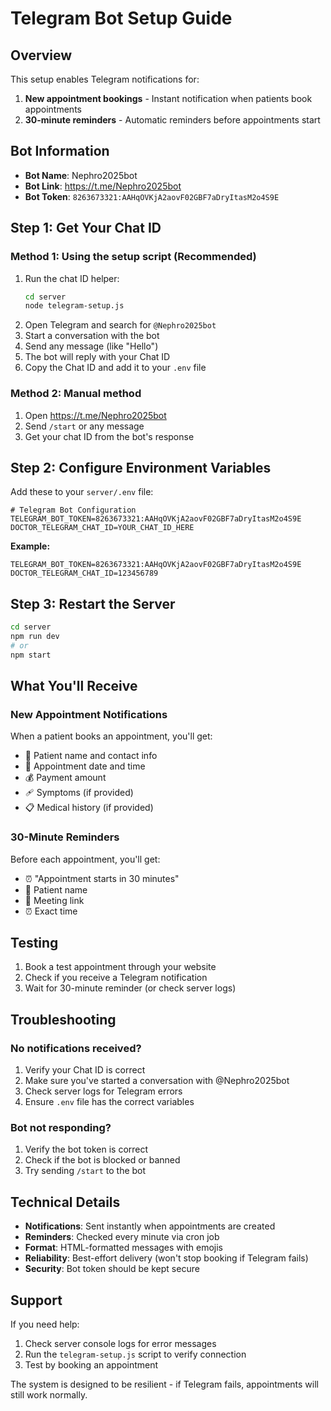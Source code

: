 # Telegram Bot Setup Guide

## Overview
This setup enables Telegram notifications for:
1. **New appointment bookings** - Instant notification when patients book appointments
2. **30-minute reminders** - Automatic reminders before appointments start

## Bot Information
- **Bot Name**: Nephro2025bot
- **Bot Link**: https://t.me/Nephro2025bot
- **Bot Token**: `8263673321:AAHqOVKjA2aovF02GBF7aDryItasM2o4S9E`

## Step 1: Get Your Chat ID

### Method 1: Using the setup script (Recommended)
1. Run the chat ID helper:
   ```bash
   cd server
   node telegram-setup.js
   ```
2. Open Telegram and search for `@Nephro2025bot`
3. Start a conversation with the bot
4. Send any message (like "Hello")
5. The bot will reply with your Chat ID
6. Copy the Chat ID and add it to your `.env` file

### Method 2: Manual method
1. Open https://t.me/Nephro2025bot
2. Send `/start` or any message
3. Get your chat ID from the bot's response

## Step 2: Configure Environment Variables

Add these to your `server/.env` file:

```env
# Telegram Bot Configuration
TELEGRAM_BOT_TOKEN=8263673321:AAHqOVKjA2aovF02GBF7aDryItasM2o4S9E
DOCTOR_TELEGRAM_CHAT_ID=YOUR_CHAT_ID_HERE
```

**Example:**
```env
TELEGRAM_BOT_TOKEN=8263673321:AAHqOVKjA2aovF02GBF7aDryItasM2o4S9E
DOCTOR_TELEGRAM_CHAT_ID=123456789
```

## Step 3: Restart the Server

```bash
cd server
npm run dev
# or
npm start
```

## What You'll Receive

### New Appointment Notifications
When a patient books an appointment, you'll get:
- 📱 Patient name and contact info
- 📅 Appointment date and time
- 💰 Payment amount
- 🩹 Symptoms (if provided)
- 📋 Medical history (if provided)

### 30-Minute Reminders
Before each appointment, you'll get:
- ⏰ "Appointment starts in 30 minutes"
- 👤 Patient name
- 🔗 Meeting link
- ⏰ Exact time

## Testing

1. Book a test appointment through your website
2. Check if you receive a Telegram notification
3. Wait for 30-minute reminder (or check server logs)

## Troubleshooting

### No notifications received?
1. Verify your Chat ID is correct
2. Make sure you've started a conversation with @Nephro2025bot
3. Check server logs for Telegram errors
4. Ensure `.env` file has the correct variables

### Bot not responding?
1. Verify the bot token is correct
2. Check if the bot is blocked or banned
3. Try sending `/start` to the bot

## Technical Details

- **Notifications**: Sent instantly when appointments are created
- **Reminders**: Checked every minute via cron job
- **Format**: HTML-formatted messages with emojis
- **Reliability**: Best-effort delivery (won't stop booking if Telegram fails)
- **Security**: Bot token should be kept secure

## Support

If you need help:
1. Check server console logs for error messages
2. Run the `telegram-setup.js` script to verify connection
3. Test by booking an appointment

The system is designed to be resilient - if Telegram fails, appointments will still work normally.
